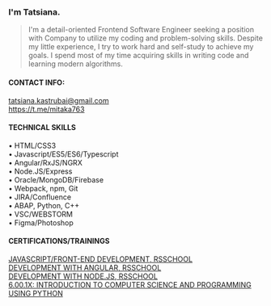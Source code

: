 ### I'm Tatsiana.

> I'm a detail-oriented Frontend Software Engineer seeking a position with Company to utilize my coding and problem-solving skills. 
> Despite my little experience, I try to work hard and self-study to achieve my goals. I spend most of my time acquiring skills in writing code and learning modern algorithms.  

#### CONTACT INFO:

tatsiana.kastrubai@gmail.com  
https://t.me/mitaka763

#### TECHNICAL SKILLS

•	HTML/CSS3  
•	Javascript/ES5/ES6/Typescript   
•	Angular/RxJS/NGRX  
•	Node.JS/Express  
•	Oracle/MongoDB/Firebase  
•	Webpack, npm, Git   
•	JIRA/Confluence  
•	ABAP, Python, C++  
•	VSC/WEBSTORM  
•	Figma/Photoshop

#### CERTIFICATIONS/TRAININGS

[JAVASCRIPT/FRONT-END DEVELOPMENT, RSSCHOOL](https://app.rs.school/certificate/4d9sh6dt)  
[DEVELOPMENT WITH ANGULAR, RSSCHOOL](https://app.rs.school/certificate/1wala3f5)  
[DEVELOPMENT WITH NODE.JS, RSSCHOOL](https://app.rs.school/certificate/l3uzqm3v)  
[6.00.1X: INTRODUCTION TO COMPUTER SCIENCE AND PROGRAMMING USING PYTHON](https://s3.amazonaws.com/verify.edx.org/downloads/b247a7ab5bc340dd96523c7b2848119e/Certificate.pdf)
